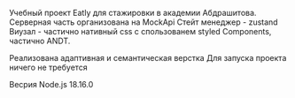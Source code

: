 Учебный проект Eatly для стажировки в академии Абдрашитова. 
Серверная часть организована на MockApi
Стейт менеджер - zustand
Виузал - частично нативный css с спользованем styled Components, частично  ANDT.

Реализована адаптивная и семантическая верстка
Для запуска проекта ничего не требуется

Весрия Node.js 18.16.0
